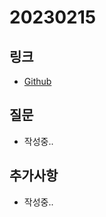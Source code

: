 # 20230215

## 링크
- [Github](https://github.com/lbw3973/TIL/tree/main/JavaScript)

## 질문
- 작성중..

## 추가사항
- 작성중..
